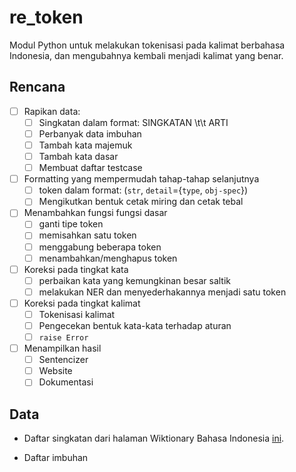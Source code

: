 # re_token

Modul Python untuk melakukan tokenisasi pada kalimat berbahasa Indonesia, dan mengubahnya kembali menjadi kalimat yang benar.

## Rencana

* [ ] Rapikan data:
  * [ ] Singkatan dalam format: SINGKATAN \t\t ARTI
  * [ ] Perbanyak data imbuhan
  * [ ] Tambah kata majemuk
  * [ ] Tambah kata dasar
  * [ ] Membuat daftar testcase

* [ ] Formatting yang mempermudah tahap-tahap selanjutnya
  * [ ] token dalam format: (`str`, `detail`={`type`, `obj-spec`})
  * [ ] Mengikutkan bentuk cetak miring dan cetak tebal

* [ ] Menambahkan fungsi fungsi dasar
  * [ ] ganti tipe token
  * [ ] memisahkan satu token
  * [ ] menggabung beberapa token
  * [ ] menambahkan/menghapus token
  
* [ ] Koreksi pada tingkat kata
  * [ ] perbaikan kata yang kemungkinan besar saltik
  * [ ] melakukan NER dan menyederhakannya menjadi satu token

* [ ] Koreksi pada tingkat kalimat
  * [ ] Tokenisasi kalimat
  * [ ] Pengecekan bentuk kata-kata terhadap aturan
  * [ ] `raise Error`

* [ ] Menampilkan hasil
  * [ ] Sentencizer
  * [ ] Website
  * [ ] Dokumentasi

## Data
* Daftar singkatan dari halaman Wiktionary Bahasa Indonesia [ini](https://id.wiktionary.org/w/index.php?title=Lampiran:Daftar_singkatan_dan_akronim_dalam_bahasa_Indonesia&oldid=967777).

* Daftar imbuhan
